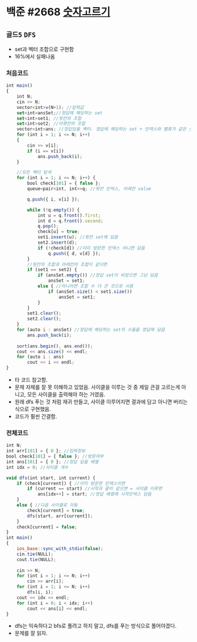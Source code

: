 # 백준 #2668 [숫자고르기](https://www.acmicpc.net/problem/2668)
`골드5` `DFS`
---
- set과 벡터 조합으로 구현함
- 16%에서 실패나옴

### 처음코드
```jsx
int main()
{
	int N;
	cin >> N;
	vector<int>v(N+1); //입력값
 	set<int>ansSet;//정답에 해당하는 set
	set<int>set1; //윗칸의 조합
	set<int>set2; //아랫칸의 조합
	vector<int>ans; //정답담을 벡터. 정답에 해당하는 set + 인덱스와 밸류가 같은 숫자
	for (int i = 1; i <= N; i++)
	{
		cin >> v[i];
		if (i == v[i])
			ans.push_back(i);
	}

	//모든 벡터 탐색
	for (int i = 1; i <= N; i++) {
		bool check[101] = { false };
		queue<pair<int, int>>q; //윗칸 인덱스, 아래칸 value

		q.push({ i, v[i] });

		while (!q.empty()) {
			int u = q.front().first;
			int d = q.front().second;
			q.pop();
			check[u] = true;
			set1.insert(u); //윗칸 set에 담음
			set2.insert(d);
			if (!check[d]) //이미 방문한 인덱스 아니면 담음
				q.push({ d, v[d] });
		}
		//윗칸의 조합과 아래칸의 조합이 같다면
		if (set1 == set2) {
			if (ansSet.empty()) //정답 set이 비었으면 그냥 담음
				ansSet = set1;
			else { //아니라면 조합 수 더 큰 것으로 사용
				if (ansSet.size() < set1.size())
					ansSet = set1;
			}
		}
		set1.clear();
		set2.clear();
	}
	for (auto i : ansSet) //정답에 해당하는 set의 수들을 정답에 담음
		ans.push_back(i);
	
	sort(ans.begin(), ans.end());
	cout << ans.size() << endl;
	for (auto i : ans)
		cout << i << endl;
}
```
- 타 코드 참고함.
- 문제 자체를 잘 못 이해하고 있었음. 사이클을 이루는 것 중 제일 큰걸 고르는게 아니고, 모든 사이클을 출력해야 하는 거였음.
- 원래 dfs 푸는 것 처럼 재귀 만들고, 사이클 이루어지면 결과에 담고 아니면 버리는 식으로 구현했음.
- 코드가 훨씬 간결함.

### 전체코드
```jsx
int N;
int arr[101] = { 0 }; //입력정보
bool check[101] = { false }; //방문여부
int ans[101] = { 0 }; //정답 담을 배열
int idx = 0; //사이클 개수

void dfs(int start, int current) {
	if (check[current]) { //이미 방문한 인덱스이면
		if (current == start) //시작과 끝이 같으면 = 사이클 이루면
			ans[idx++] = start; //정답 배열에 시작인덱스 담음
	}
	else { //다음 사이클로 이동
		check[current] = true;
		dfs(start, arr[current]);
	}
	check[current] = false;
}
int main()
{
	ios_base::sync_with_stdio(false);
	cin.tie(NULL);
	cout.tie(NULL);
	
	cin >> N;
	for (int i = 1; i <= N; i++)
		cin >> arr[i];
	for (int i = 1; i <= N; i++)
		dfs(i, i);
	cout << idx << endl;
	for (int i = 0; i < idx; i++)
		cout << ans[i] << endl;
}
```
- dfs는 익숙하다고 bfs로 풀려고 하지 말고, dfs를 푸는 방식으로 풀어야겠다.
- 문제를 잘 읽자.
